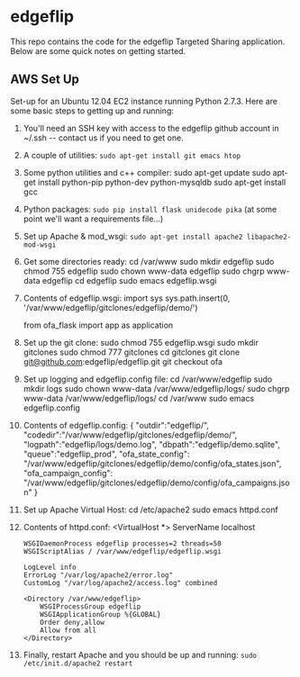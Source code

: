 edgeflip
========

This repo contains the code for the edgeflip Targeted Sharing application. Below are some quick notes on getting started.

AWS Set Up
----------

Set-up for an Ubuntu 12.04 EC2 instance running Python 2.7.3. Here are some basic steps to getting up and running:

1. You'll need an SSH key with access to the edgeflip github account in ~/.ssh -- contact us if you need to get one.
2. A couple of utilities: `sudo apt-get install git emacs htop`
3. Some python utilities and c++ compiler:
    sudo apt-get update
    sudo apt-get install python-pip python-dev python-mysqldb
    sudo apt-get install gcc
4. Python packages: `sudo pip install flask unidecode pika` (at some point we'll want a requirements file...)
5. Set up Apache & mod_wsgi: `sudo apt-get install apache2 libapache2-mod-wsgi`
6. Get some directories ready:
	cd /var/www
	sudo mkdir edgeflip
	sudo chmod 755 edgeflip
	sudo chown www-data edgeflip
	sudo chgrp www-data edgeflip
	cd edgeflip
	sudo emacs edgeflip.wsgi
7. Contents of edgeflip.wsgi:
	import sys
	sys.path.insert(0, '/var/www/edgeflip/gitclones/edgeflip/demo/')

	from ofa_flask import app as application
8. Set up the git clone:
	sudo chmod 755 edgeflip.wsgi
	sudo mkdir gitclones
	sudo chmod 777 gitclones
	cd gitclones
	git clone git@github.com:edgeflip/edgeflip.git
	git checkout ofa
9. Set up logging and edgeflip.config file:
	cd /var/www/edgeflip
	sudo mkdir logs
	sudo chown www-data /var/www/edgeflip/logs/
	sudo chgrp www-data /var/www/edgeflip/logs/
	cd /var/www
	sudo emacs edgeflip.config
10. Contents of edgeflip.config:
	{
	  "outdir":"edgeflip/",
	  "codedir":"/var/www/edgeflip/gitclones/edgeflip/demo/",
	  "logpath":"edgeflip/logs/demo.log",
	  "dbpath":"edgeflip/demo.sqlite",
	  "queue":"edgeflip_prod",
	  "ofa_state_config": "/var/www/edgeflip/gitclones/edgeflip/demo/config/ofa_states.json",
	  "ofa_campaign_config": "/var/www/edgeflip/gitclones/edgeflip/demo/config/ofa_campaigns.json"
	}
11. Set up Apache Virtual Host:
	cd /etc/apache2
	sudo emacs httpd.conf
12. Contents of httpd.conf:
	<VirtualHost *>
	    ServerName localhost

	    WSGIDaemonProcess edgeflip processes=2 threads=50
	    WSGIScriptAlias / /var/www/edgeflip/edgeflip.wsgi

	    LogLevel info
	    ErrorLog "/var/log/apache2/error.log"
	    CustomLog "/var/log/apache2/access.log" combined

	    <Directory /var/www/edgeflip>
	        WSGIProcessGroup edgeflip
	        WSGIApplicationGroup %{GLOBAL}
	        Order deny,allow
	        Allow from all
	    </Directory>
	</VirtualHost>
13. Finally, restart Apache and you should be up and running: `sudo /etc/init.d/apache2 restart`
